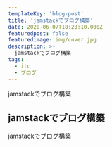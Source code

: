```yaml
---
templateKey: 'blog-post'
title: 'jamstackでブログ構築'
date: 2020-06-07T18:28:10.000Z
featuredpost: false
featuredimage: img/cover.jpg
description: >-
  jamstackでブログ構築
tags:
  - itc
  - ブログ
---
```


jamstackでブログ構築

## jamstackでブログ構築

jamstackでブログ構築


